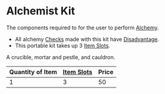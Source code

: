 # Alchemist Kit

The components required to for the user to perform [Alchemy](../../../../Magic/Alchemy/Alchemy.md).

- All alchemy [Checks](../../../../../Game%20Procedures/Check.md) made with this kit have [Disadvantage](../../../../../Game%20Procedures/Dice%20Rolls/Disadvantage.md).
- This portable kit takes up 3 [Item Slots](../../../../../Player%20Characters/Derived%20Statistics/Item%20Slots.md).

A crucible, mortar and pestle, and cauldron.

| Quantity of Item | [Item Slots](../../../../../Player%20Characters/Derived%20Statistics/Item%20Slots.md) | Price |
| ---------------- | ------------------------------------------------------------------------------------- | ----- |
| 1                | 3                                                                                     | 50    |

